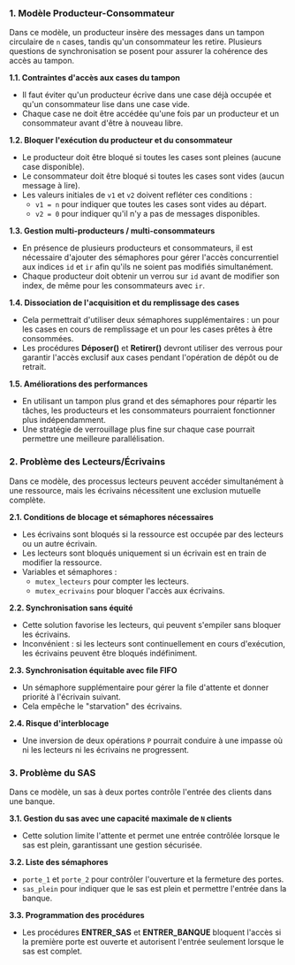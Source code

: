 ### 1. Modèle Producteur-Consommateur

Dans ce modèle, un producteur insère des messages dans un tampon circulaire de `n` cases, tandis qu'un consommateur les retire. Plusieurs questions de synchronisation se posent pour assurer la cohérence des accès au tampon.

**1.1. Contraintes d'accès aux cases du tampon**

- Il faut éviter qu'un producteur écrive dans une case déjà occupée et qu'un consommateur lise dans une case vide.
- Chaque case ne doit être accédée qu'une fois par un producteur et un consommateur avant d'être à nouveau libre.

**1.2. Bloquer l'exécution du producteur et du consommateur**

- Le producteur doit être bloqué si toutes les cases sont pleines (aucune case disponible).
- Le consommateur doit être bloqué si toutes les cases sont vides (aucun message à lire).
- Les valeurs initiales de `v1` et `v2` doivent refléter ces conditions :
    - `v1 = n` pour indiquer que toutes les cases sont vides au départ.
    - `v2 = 0` pour indiquer qu'il n'y a pas de messages disponibles.

**1.3. Gestion multi-producteurs / multi-consommateurs**

- En présence de plusieurs producteurs et consommateurs, il est nécessaire d'ajouter des sémaphores pour gérer l'accès concurrentiel aux indices `id` et `ir` afin qu'ils ne soient pas modifiés simultanément.
- Chaque producteur doit obtenir un verrou sur `id` avant de modifier son index, de même pour les consommateurs avec `ir`.

**1.4. Dissociation de l'acquisition et du remplissage des cases**

- Cela permettrait d'utiliser deux sémaphores supplémentaires : un pour les cases en cours de remplissage et un pour les cases prêtes à être consommées.
- Les procédures **Déposer()** et **Retirer()** devront utiliser des verrous pour garantir l'accès exclusif aux cases pendant l'opération de dépôt ou de retrait.

**1.5. Améliorations des performances**

- En utilisant un tampon plus grand et des sémaphores pour répartir les tâches, les producteurs et les consommateurs pourraient fonctionner plus indépendamment.
- Une stratégie de verrouillage plus fine sur chaque case pourrait permettre une meilleure parallélisation.

### 2. Problème des Lecteurs/Écrivains

Dans ce modèle, des processus lecteurs peuvent accéder simultanément à une ressource, mais les écrivains nécessitent une exclusion mutuelle complète.

**2.1. Conditions de blocage et sémaphores nécessaires**

- Les écrivains sont bloqués si la ressource est occupée par des lecteurs ou un autre écrivain.
- Les lecteurs sont bloqués uniquement si un écrivain est en train de modifier la ressource.
- Variables et sémaphores :
    - `mutex_lecteurs` pour compter les lecteurs.
    - `mutex_ecrivains` pour bloquer l'accès aux écrivains.

**2.2. Synchronisation sans équité**

- Cette solution favorise les lecteurs, qui peuvent s'empiler sans bloquer les écrivains.
- Inconvénient : si les lecteurs sont continuellement en cours d'exécution, les écrivains peuvent être bloqués indéfiniment.

**2.3. Synchronisation équitable avec file FIFO**

- Un sémaphore supplémentaire pour gérer la file d'attente et donner priorité à l'écrivain suivant.
- Cela empêche le "starvation" des écrivains.

**2.4. Risque d'interblocage**

- Une inversion de deux opérations `P` pourrait conduire à une impasse où ni les lecteurs ni les écrivains ne progressent.

### 3. Problème du SAS

Dans ce modèle, un sas à deux portes contrôle l'entrée des clients dans une banque.

**3.1. Gestion du sas avec une capacité maximale de `N` clients**

- Cette solution limite l'attente et permet une entrée contrôlée lorsque le sas est plein, garantissant une gestion sécurisée.

**3.2. Liste des sémaphores**

- `porte_1` et `porte_2` pour contrôler l'ouverture et la fermeture des portes.
- `sas_plein` pour indiquer que le sas est plein et permettre l'entrée dans la banque.

**3.3. Programmation des procédures**

- Les procédures **ENTRER_SAS** et **ENTRER_BANQUE** bloquent l'accès si la première porte est ouverte et autorisent l'entrée seulement lorsque le sas est complet.